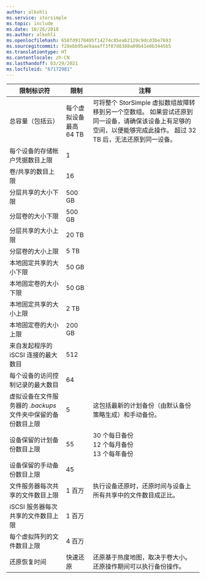```yaml
---
author: alkohli
ms.service: storsimple
ms.topic: include
ms.date: 10/26/2018
ms.author: alkohli
ms.openlocfilehash: 658fd9178495f14274c85eab2129c9dcd3be7693
ms.sourcegitcommit: f28ebb95ae9aaaff3f87d8388a09b41e0b3445b5
ms.translationtype: HT
ms.contentlocale: zh-CN
ms.lasthandoff: 03/29/2021
ms.locfileid: "67172981"
---
```

| **限制标识符** | **限制** | **注释** |
| --- | --- | --- |
| 总容量（包括云） |每个虚拟设备最高 64 TB |可将整个 StorSimple 虚拟数组故障转移到另一个空数组。 如果尝试还原到同一设备，请确保该设备上有足够的空间，以便能够完成此操作。 超过 32 TB 后，无法还原到同一设备。 |
| 每个设备的存储帐户凭据数目上限 |1 | |
| 卷/共享的数目上限 |16 | |
| 分层共享的大小下限 |500 GB | |
| 分层卷的大小下限 |500 GB | |
| 分层共享的大小上限 |20 TB | |
| 分层卷的大小上限 |5 TB | |
| 本地固定共享的大小下限 |50 GB | |
| 本地固定卷的大小下限 |50 GB | |
| 本地固定共享的大小上限 |2 TB | |
| 本地固定卷的大小上限 |200 GB | |
| 来自发起程序的 iSCSI 连接的最大数目 |512 | |
| 每个设备的访问控制记录的最大数目 |64 | |
| 虚拟设备在文件服务器的 *.backups* 文件夹中保留的备份数目上限 |5 |这包括最新的计划备份（由默认备份策略生成）和手动备份。 |
| 设备保留的计划备份数目上限 |55 |30 个每日备份<br>12 个每月备份<br>13 个每年备份 |
| 设备保留的手动备份数目上限 |45 | |
| 文件服务器每次共享的文件数目上限 |1 百万 |执行设备还原时，还原时间与设备上所有共享中的文件数目成正比。 |
| iSCSI 服务器每次共享的文件数目上限 |1 百万 | |
| 每个虚拟阵列的文件数目上限 |4 百万 | |
| 还原恢复时间 |快速还原 |还原基于热度地图，取决于卷大小。<br>还原操作期间可以执行备份操作。 |

